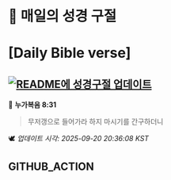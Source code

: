# 🙏 매일의 성경 구절
# [Daily Bible verse]
## [![README에 성경구절 업데이트](https://github.com/DONGSUKA/first_test/actions/workflows/update-readme-bible.yml/badge.svg)](https://github.com/DONGSUKA/first_test/actions/workflows/update-readme-bible.yml)
<!-- START_BIBLE_VERSE -->
📖 **누가복음 8:31**
> 무저갱으로 들어가라 하지 마시기를 간구하더니

🕊️ _업데이트 시각: 2025-09-20 20:36:08 KST_
  <!-- END_BIBLE_VERSE -->
## GITHUB_ACTION
